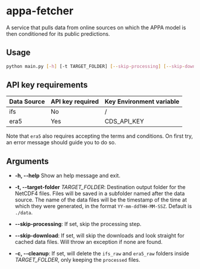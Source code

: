 # appa-fetcher

A service that pulls data from online sources on which the APPA model is then conditioned for its public predictions.

## Usage

```bash
python main.py [-h] [-t TARGET_FOLDER] [--skip-processing] [--skip-download] [-c]
```

## API key requirements

| Data Source | API  key required | Key Environment variable |
|-------------|-------------------|--------------------------|
| ifs         | No                | /                        |
| era5        | Yes               | CDS_API_KEY              |

Note that `era5` also requires accepting the terms and conditions. On first try, an error message should guide you to do so.

## Arguments

- **-h, --help**
    Show an help message and exit.

- **-t, --target-folder** _TARGET_FOLDER_: Destination output folder for the NetCDF4 files. Files will be saved in a subfolder named after the data source. The name of the data files will be the timestamp of the time at which they were generated, in the format `YY-mm-ddTHH-MM-SSZ`. Default is `./data`.
- **--skip-processing**: If set, skip the processing step.
- **--skip-download**: If set, will skip the downloads and look straight for cached data files. Will throw an exception if none are found.
- **-c, --cleanup**: If set, will delete the `ifs_raw` and `era5_raw` folders inside _TARGET_FOLDER_, only keeping the `processed` files.
